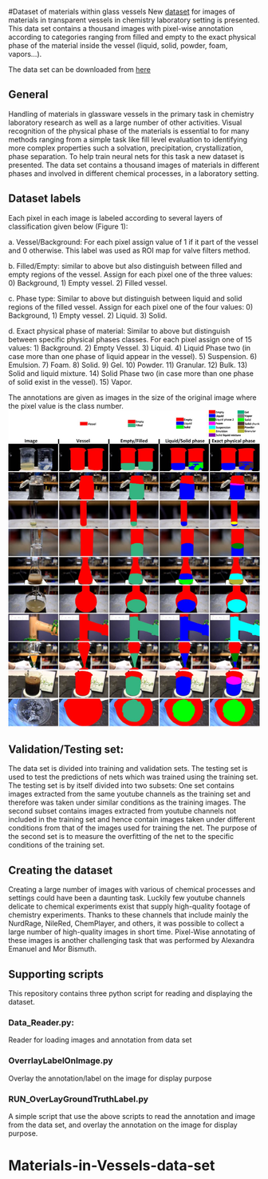#Dataset of materials within glass vessels
New [dataset](https://drive.google.com/file/d/0B6njwynsu2hXRFpmY1pOV1A4SFE/view?usp=sharing) for images of materials in transparent vessels in chemistry laboratory setting is presented. This data set contains a thousand images with pixel-wise annotation according to categories ranging from filled and empty to the exact physical phase of the material inside the vessel (liquid, solid, powder, foam, vapors…). 

The data set can be downloaded from [here](https://drive.google.com/file/d/0B6njwynsu2hXRFpmY1pOV1A4SFE/view?usp=sharing)
## General 
Handling of materials in glassware vessels in the primary task in chemistry laboratory research as well as a large number of other activities.  Visual recognition of the physical phase of the materials is essential to for many methods ranging from a simple task like fill level evaluation to identifying more complex properties such a solvation,  precipitation, crystallization, phase separation.  To help train neural nets for this task a new dataset is presented.  The data set contains a thousand images of materials in different phases and involved in different chemical processes, in a laboratory setting. 
## Dataset labels
Each pixel in each image is labeled according to several layers of classification given below (Figure 1): 

a. Vessel/Background: For each pixel assign value of 1 if it part of the vessel and 0 otherwise. This label was used as ROI map for valve filters method. 

b. Filled/Empty: similar to above but also distinguish between filled and empty regions of the vessel. Assign for each pixel one of the three values: 0) Background, 1) Empty vessel. 2) Filled vessel. 

c. Phase type: Similar to above but distinguish between liquid and solid regions of the filled vessel. Assign for each pixel one of the four values: 0) Background, 1) Empty vessel. 2) Liquid. 3) Solid.

d. Exact physical phase of material: Similar to above but distinguish between specific physical phases classes. For each pixel assign one of 15 values: 1) Background. 2) Empty Vessel. 3) Liquid. 4) Liquid Phase two (in case more than one phase of liquid appear in the vessel). 5) Suspension. 6) Emulsion. 7) Foam. 8) Solid. 9) Gel. 10) Powder. 11) Granular. 12) Bulk. 13) Solid and liquid mixture. 14) Solid Phase two (in case more than one phase of solid exist in the vessel). 15) Vapor.

The annotations are given as images in the size of the original image where the pixel value is the class number. 
![](/Figure1.jpg)

## Validation/Testing set:
The data set is divided into training and validation sets. The testing set is used to test the predictions of nets which was trained using the training set. The testing set is by itself divided into two subsets: One set contains images extracted from the same youtube channels as the training set and therefore was taken under similar conditions as the training images.  The second subset contains images extracted from youtube channels not included in the training set and hence contain images taken under different conditions from that of the images used for training the net.  The purpose of the second set is to measure the overfitting of the net to the specific conditions of the training set.

## Creating the dataset
Creating a large number of images with various of chemical processes and settings could have been a daunting task.  Luckily few youtube channels delicate to chemical experiments exist that supply high-quality footage of chemistry experiments. Thanks to these channels that include mainly the  NurdRage, NileRed, ChemPlayer,  and others, it was possible to collect a large number of high-quality images in short time. Pixel-Wise annotating of these images is another challenging task that was performed by Alexandra Emanuel and Mor Bismuth. 

## Supporting scripts
This repository contains three python script for reading and displaying the dataset.
### Data_Reader.py:
Reader for loading images and annotation from data set
### OverrlayLabelOnImage.py
Overlay the annotation/label on the image for display purpose
### RUN_OverLayGroundTruthLabel.py
A simple script that use the above scripts to read the annotation and image from the data set, and overlay the annotation on the image for display purpose.

# Materials-in-Vessels-data-set
